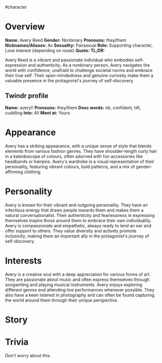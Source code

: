 #character 

# Overview
**Name:** Avery Reed
**Gender:** Nonbinary
**Pronouns:** they/them
**Nicknames/Aliases:** Av
**Sexuality:** Pansexual
**Role:** Supporting character, Love interest (depending on route)
**Quote:** 
**TL;DR:** 

Avery Reed is a vibrant and passionate individual who embodies self-expression and authenticity. As a nonbinary person, Avery navigates the world with confidence, unafraid to challenge societal norms and embrace their true self. Their open-mindedness and genuine curiosity make them a valuable presence in the protagonist's journey of self-discovery.

## Twindr profile
**Name:** avery!!
**Pronouns:** they/them
**Desc words:** nb, confident, t4t, cuddling
**Into:** All
**Meet at:** Yours

# Appearance
Avery has a striking appearance, with a unique sense of style that blends elements from various fashion genres. They have shoulder-length curly hair in a kaleidoscope of colours, often adorned with fun accessories like headbands or hairpins. Avery's wardrobe is a visual representation of their personality, featuring vibrant colours, bold patterns, and a mix of gender-affirming clothing.

# Personality
Avery is known for their vibrant and outgoing personality. They have an infectious energy that draws people towards them and makes them a natural conversationalist. Their authenticity and fearlessness in expressing themselves inspire those around them to embrace their own individuality. Avery is compassionate and empathetic, always ready to lend an ear and offer support to others. They value diversity and actively promote inclusivity, making them an important ally in the protagonist's journey of self-discovery.

# Interests
Avery is a creative soul with a deep appreciation for various forms of art. They are passionate about music and often express themselves through songwriting and playing musical instruments. Avery enjoys exploring different genres and attending live performances whenever possible. They also have a keen interest in photography and can often be found capturing the world around them through their unique perspective.

# Story


# Trivia
Don't worry about this.
